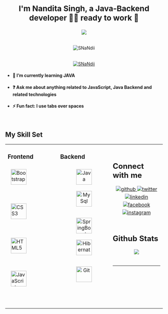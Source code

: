 ### <div align="center"> <h2> I'm Nandita Singh, a Java-Backend developer 👨‍💻 ready to work  🚀 </h2> </div>  
###
<div align="center">
<img src="https://user-images.githubusercontent.com/65373279/148280039-301b677b-74e7-49f8-af75-15e7c9253d74.png" align="center" style="width: 100% , height:150px  " />
</div>  

<div><p align="center"> <img style="margin:20px" src="https://komarev.com/ghpvc/?username=SNaNdii&label=Profile%20views&color=0e75b6&style=flat" alt="SNaNdii" /> </p>

<p align="center"> <a href="https://github.com/ryo-ma/github-profile-trophy"><img  src="https://github-profile-trophy.vercel.app/?username=SNaNdii" alt="SNaNdii" /></a> </p></div>
  
  
  

 - <h4> 🌱 I’m currently learning JAVA </h4>
  

 - <h4> ❓ Ask me about anything related to JavaScript, Java Backend and related technologies  </h4>
  

 - <h4>⚡ Fun fact: I use tabs over spaces  </h4>

  

<br/>  


## My Skill Set  
<table><tr><td valign="top" width="33%">



### Frontend 
<a href="https://getbootstrap.com/docs/3.4/javascript/" target="_blank"><img style="margin: 10px" src="https://profilinator.rishav.dev/skills-assets/bootstrap-plain.svg" alt="Bootstrap" height="50" /></a>  
  <br/>  
<a href="https://www.w3schools.com/css/" target="_blank"><img style="margin: 10px" src="https://profilinator.rishav.dev/skills-assets/css3-original-wordmark.svg" alt="CSS3" height="50" /></a>  
  <br/>  
<a href="https://en.wikipedia.org/wiki/HTML5" target="_blank"><img style="margin: 10px" src="https://profilinator.rishav.dev/skills-assets/html5-original-wordmark.svg" alt="HTML5" height="50" /></a>  
  <br/>  
  
<a href="https://www.javascript.com/" target="_blank"><img style="margin: 10px" src="https://profilinator.rishav.dev/skills-assets/javascript-original.svg" alt="JavaScript" height="50" /></a>  
  <br/> 
  <br/>  
</div>
 


</td><td valign="top" width="33%">



### Backend  
<div align="center">  

<a href="https://www.java.com/en/" target="_blank"><img style="margin: 10px" src="https://static.javatpoint.com/core/images/java-logo1.png" alt="Java" height="50" /></a>  
<a href="https://www.mysql.com/" target="_blank"><img style="margin: 10px" src="https://download.logo.wine/logo/MySQL/MySQL-Logo.wine.png" alt="MySql" height="50" /></a>  

<a href="https://spring.io/projects/spring-boot" target="_blank"><img style="margin: 10px" src="https://image.pngaaa.com/546/2459546-middle.png" alt="SpringBoot" height="50" /></a>  
<a href="https://hibernate.org/" target="_blank"><img style="margin: 10px" src="https://upload.wikimedia.org/wikipedia/commons/thumb/2/22/Hibernate_logo_a.png/1200px-Hibernate_logo_a.png" alt="Hibernate" height="50" /></a>  
 

 
 
<a href="https://github.com/" target="_blank"><img style="margin: 10px" src="https://profilinator.rishav.dev/skills-assets/git-scm-icon.svg" alt="Git" height="50" /></a>
 
</div>

</td><td valign="top" width="33%">

 

<br/>  


## Connect with me  
<div align="center">
<a href="https://github.com/SNaNdii" target="_blank">
<img src=https://img.shields.io/badge/github-%2324292e.svg?&style=for-the-badge&logo=github&logoColor=white alt=github style="margin-bottom: 5px;" />
</a>
<a href="https://twitter.com/_s_nandita_" target="_blank">
<img src=https://img.shields.io/badge/twitter-%2300acee.svg?&style=for-the-badge&logo=twitter&logoColor=white alt=twitter style="margin-bottom: 5px;" />
</a>
<a href="https://www.linkedin.com/in/singh-nandita/" target="_blank">
<img src=https://img.shields.io/badge/linkedin-%231E77B5.svg?&style=for-the-badge&logo=linkedin&logoColor=white alt=linkedin style="margin-bottom: 5px;" />
</a>
<a href="https://www.facebook.com/profile.php?id=100009405265197" target="_blank">
<img src=https://img.shields.io/badge/facebook-%232E87FB.svg?&style=for-the-badge&logo=facebook&logoColor=white alt=facebook style="margin-bottom: 5px;" />
</a>
<a href="https://www.instagram.com/nanndiii238/" target="_blank">
<img src=https://img.shields.io/badge/instagram-%23000000.svg?&style=for-the-badge&logo=instagram&logoColor=white alt=instagram style="margin-bottom: 5px;" />
</a>  
</div>  
  

<br/>  


## Github Stats  
<div align="center"><img src="https://github-readme-streak-stats.herokuapp.com?user=SNaNdii&show_icons=true&count_private=true&hide_border=true" align="center" /></div>  

<br/>  




----
